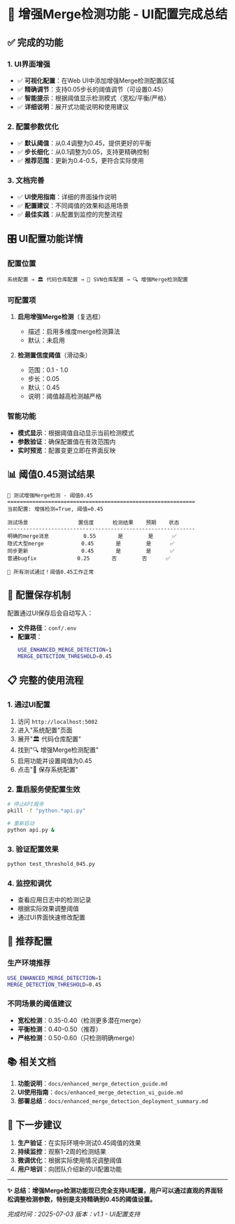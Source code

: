 # 🎉 增强Merge检测功能 - UI配置完成总结

## ✅ 完成的功能

### 1. UI界面增强
- ✅ **可视化配置**：在Web UI中添加增强Merge检测配置区域
- ✅ **精确调节**：支持0.05步长的阈值调节（可设置0.45）
- ✅ **智能提示**：根据阈值显示检测模式（宽松/平衡/严格）
- ✅ **详细说明**：展开式功能说明和使用建议

### 2. 配置参数优化
- ✅ **默认阈值**：从0.4调整为0.45，提供更好的平衡
- ✅ **步长细化**：从0.1调整为0.05，支持更精确控制
- ✅ **推荐范围**：更新为0.4-0.5，更符合实际使用

### 3. 文档完善
- ✅ **UI使用指南**：详细的界面操作说明
- ✅ **配置建议**：不同阈值的效果和适用场景
- ✅ **最佳实践**：从配置到监控的完整流程

## 🎛️ UI配置功能详情

### 配置位置
```
系统配置 → 🏛️ 代码仓库配置 → 📂 SVN仓库配置 → 🔍 增强Merge检测配置
```

### 可配置项
1. **启用增强Merge检测**（复选框）
   - 描述：启用多维度merge检测算法
   - 默认：未启用

2. **检测置信度阈值**（滑动条）
   - 范围：0.1 - 1.0
   - 步长：0.05
   - 默认：0.45
   - 说明：阈值越高检测越严格

### 智能功能
- **模式显示**：根据阈值自动显示当前检测模式
- **参数验证**：确保配置值在有效范围内
- **实时预览**：配置变更立即在界面反映

## 📊 阈值0.45测试结果

```
🧪 测试增强Merge检测 - 阈值0.45
============================================================
当前配置: 增强检测=True, 阈值=0.45

测试场景                置信度      检测结果    预期    状态
------------------------------------------------------------
明确的merge消息           0.55       是        是      ✅
隐式大型merge            0.45       是        是      ✅
同步更新                 0.45       是        是      ✅
普通bugfix             0.25       否        否      ✅

🎉 所有测试通过！阈值0.45工作正常
```

## 🔧 配置保存机制

配置通过UI保存后会自动写入：
- **文件路径**：`conf/.env`
- **配置项**：
  ```bash
  USE_ENHANCED_MERGE_DETECTION=1
  MERGE_DETECTION_THRESHOLD=0.45
  ```

## 📋 完整的使用流程

### 1. 通过UI配置
1. 访问 `http://localhost:5002`
2. 进入"系统配置"页面
3. 展开"🏛️ 代码仓库配置"
4. 找到"🔍 增强Merge检测配置"
5. 启用功能并设置阈值为0.45
6. 点击"💾 保存系统配置"

### 2. 重启服务使配置生效
```bash
# 停止API服务
pkill -f "python.*api.py"

# 重新启动
python api.py &
```

### 3. 验证配置效果
```bash
python test_threshold_045.py
```

### 4. 监控和调优
- 查看应用日志中的检测记录
- 根据实际效果调整阈值
- 通过UI界面快速修改配置

## 🎯 推荐配置

### 生产环境推荐
```bash
USE_ENHANCED_MERGE_DETECTION=1
MERGE_DETECTION_THRESHOLD=0.45
```

### 不同场景的阈值建议
- **宽松检测**：0.35-0.40（检测更多潜在merge）
- **平衡检测**：0.40-0.50（推荐）
- **严格检测**：0.50-0.60（只检测明确merge）

## 📚 相关文档

1. **功能说明**：`docs/enhanced_merge_detection_guide.md`
2. **UI使用指南**：`docs/enhanced_merge_detection_ui_guide.md`
3. **部署总结**：`docs/enhanced_merge_detection_deployment_summary.md`

## 🚀 下一步建议

1. **生产验证**：在实际环境中测试0.45阈值的效果
2. **持续监控**：观察1-2周的检测结果
3. **微调优化**：根据实际使用情况调整阈值
4. **用户培训**：向团队介绍新的UI配置功能

---

**✨ 总结：增强Merge检测功能现已完全支持UI配置，用户可以通过直观的界面轻松调整检测参数，特别是支持精确到0.45的阈值设置。**

*完成时间：2025-07-03*
*版本：v1.1 - UI配置支持*
